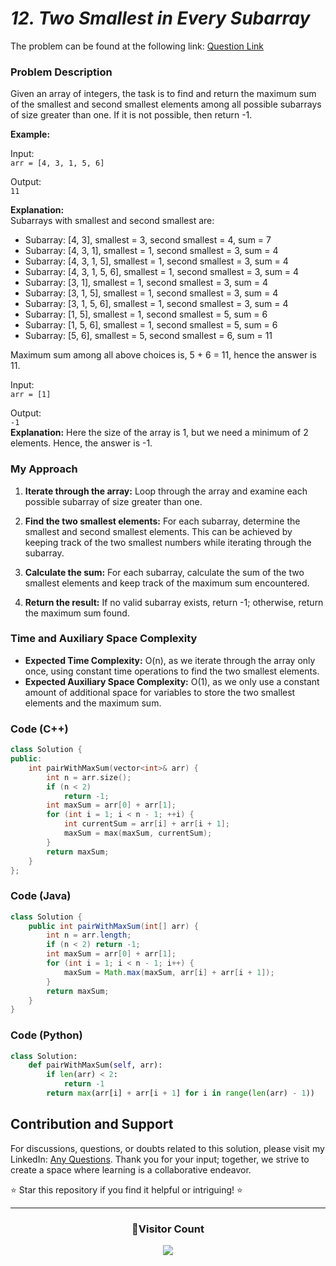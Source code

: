 # *12. Two Smallest in Every Subarray*

The problem can be found at the following link: [Question Link](https://www.geeksforgeeks.org/problems/maximum-sum-of-smallest-and-second-smallest-in-an-array/1)

### Problem Description

Given an array of integers, the task is to find and return the maximum sum of the smallest and second smallest elements among all possible subarrays of size greater than one. If it is not possible, then return -1.

**Example:**

Input:  
`arr = [4, 3, 1, 5, 6]`

Output:  
`11`

**Explanation:**  
Subarrays with smallest and second smallest are:  
- Subarray: [4, 3], smallest = 3, second smallest = 4, sum = 7  
- Subarray: [4, 3, 1], smallest = 1, second smallest = 3, sum = 4  
- Subarray: [4, 3, 1, 5], smallest = 1, second smallest = 3, sum = 4  
- Subarray: [4, 3, 1, 5, 6], smallest = 1, second smallest = 3, sum = 4  
- Subarray: [3, 1], smallest = 1, second smallest = 3, sum = 4  
- Subarray: [3, 1, 5], smallest = 1, second smallest = 3, sum = 4  
- Subarray: [3, 1, 5, 6], smallest = 1, second smallest = 3, sum = 4  
- Subarray: [1, 5], smallest = 1, second smallest = 5, sum = 6  
- Subarray: [1, 5, 6], smallest = 1, second smallest = 5, sum = 6  
- Subarray: [5, 6], smallest = 5, second smallest = 6, sum = 11  

Maximum sum among all above choices is, 5 + 6 = 11, hence the answer is 11.

Input:  
`arr = [1]`

Output:  
`-1`  
**Explanation:** Here the size of the array is 1, but we need a minimum of 2 elements. Hence, the answer is -1.

### My Approach

1. **Iterate through the array:** Loop through the array and examine each possible subarray of size greater than one.
  
2. **Find the two smallest elements:** For each subarray, determine the smallest and second smallest elements. This can be achieved by keeping track of the two smallest numbers while iterating through the subarray.

3. **Calculate the sum:** For each subarray, calculate the sum of the two smallest elements and keep track of the maximum sum encountered.

4. **Return the result:** If no valid subarray exists, return -1; otherwise, return the maximum sum found.

### Time and Auxiliary Space Complexity

- **Expected Time Complexity:** O(n), as we iterate through the array only once, using constant time operations to find the two smallest elements.
- **Expected Auxiliary Space Complexity:** O(1), as we only use a constant amount of additional space for variables to store the two smallest elements and the maximum sum.

### Code (C++)

```cpp
class Solution {
public:
    int pairWithMaxSum(vector<int>& arr) {
        int n = arr.size();
        if (n < 2)
            return -1;
        int maxSum = arr[0] + arr[1]; 
        for (int i = 1; i < n - 1; ++i) {
            int currentSum = arr[i] + arr[i + 1];
            maxSum = max(maxSum, currentSum); 
        }
        return maxSum;
    }
};
```

### Code (Java)

```java
class Solution {
    public int pairWithMaxSum(int[] arr) {
        int n = arr.length;
        if (n < 2) return -1;
        int maxSum = arr[0] + arr[1];
        for (int i = 1; i < n - 1; i++) {
            maxSum = Math.max(maxSum, arr[i] + arr[i + 1]);
        }
        return maxSum;
    }
}
```

### Code (Python)

```python
class Solution:
    def pairWithMaxSum(self, arr):
        if len(arr) < 2:
            return -1 
        return max(arr[i] + arr[i + 1] for i in range(len(arr) - 1))
```

## Contribution and Support

For discussions, questions, or doubts related to this solution, please visit my LinkedIn: [Any Questions](https://www.linkedin.com/in/het-patel-8b110525a/). Thank you for your input; together, we strive to create a space where learning is a collaborative endeavor.

⭐ Star this repository if you find it helpful or intriguing! ⭐

---
<div align=center>
  <h3><b>📍Visitor Count</b></h3>
</div>

<p align="center" >   
  <img src="https://profile-counter.glitch.me/Hunterdii/count.svg" />  
</p>
